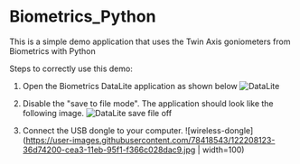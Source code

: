 # Biometrics_Python
This is a simple demo application that uses the Twin Axis goniometers from Biometrics with Python

Steps to correctly use this demo:
1)  Open the Biometrics DataLite application as shown below
![DataLite](https://user-images.githubusercontent.com/78418543/122206761-de537500-cea1-11eb-9537-edc52f1ef9fc.JPG)

2)  Disable the "save to file mode". The application should look like the following image.
![DataLite save file off](https://user-images.githubusercontent.com/78418543/122207328-4d30ce00-cea2-11eb-8cf3-d4dd9bee14a0.JPG)

3)  Connect the USB dongle to your computer.
![wireless-dongle](https://user-images.githubusercontent.com/78418543/122208123-36d74200-cea3-11eb-95f1-f366c028dac9.jpg | width=100)
